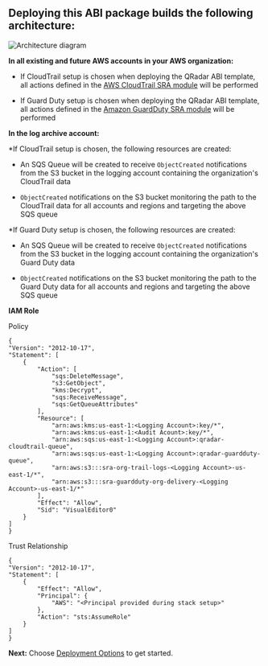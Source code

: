 

## Deploying this ABI package builds the following architecture:

![Architecture diagram](/images/architecture.png)

**In all existing and future AWS accounts in your AWS organization:**


* If CloudTrail setup is chosen when deploying the QRadar ABI template, all actions defined in the  [AWS CloudTrail SRA module](https://github.com/aws-samples/aws-security-reference-architecture-examples/tree/main/aws_sra_examples/solutions/cloudtrail/cloudtrail_org) will be performed

* If Guard Duty setup is chosen when deploying the QRadar ABI template, all actions defined in the [Amazon GuardDuty SRA module](https://github.com/aws-samples/aws-security-reference-architecture-examples/tree/main/aws_sra_examples/solutions/guardduty/guardduty_org) will be performed

  
**In the log archive account:**

*If CloudTrail setup is chosen, the following resources are created:

* An SQS Queue will be created to receive `ObjectCreated` notifications from the S3 bucket in the logging account containing the organization's CloudTrail data

* `ObjectCreated` notifications on the S3 bucket monitoring the path to the CloudTrail data for all accounts and regions and targeting the above SQS queue

*If Guard Duty setup is chosen, the following resources are created:

* An SQS Queue will be created to receive `ObjectCreated` notifications from the S3 bucket in the logging account containing the organization's Guard Duty data

* `ObjectCreated` notifications on the S3 bucket monitoring the path to the Guard Duty data for all accounts and regions and targeting the above SQS queue


**IAM Role**

Policy

    {
    "Version": "2012-10-17",
    "Statement": [
        {
            "Action": [
                "sqs:DeleteMessage",
                "s3:GetObject",
                "kms:Decrypt",
                "sqs:ReceiveMessage",
                "sqs:GetQueueAttributes"
            ],
            "Resource": [
                "arn:aws:kms:us-east-1:<Logging Account>:key/*",
                "arn:aws:kms:us-east-1:<Audit Acount>:key/*",
                "arn:aws:sqs:us-east-1:<Logging Account>:qradar-cloudtrail-queue",
                "arn:aws:sqs:us-east-1:<Logging Account>:qradar-guardduty-queue",
                "arn:aws:s3:::sra-org-trail-logs-<Logging Account>-us-east-1/*",
                "arn:aws:s3:::sra-guardduty-org-delivery-<Logging Account>-us-east-1/*"
            ],
            "Effect": "Allow",
            "Sid": "VisualEditor0"
        }
    ]
    }

Trust Relationship

    {
    "Version": "2012-10-17",
    "Statement": [
        {
            "Effect": "Allow",
            "Principal": {
                "AWS": "<Principal provided during stack setup>"
            },
            "Action": "sts:AssumeRole"
        }
    ]
    }

  

  

**Next:** Choose [Deployment Options](/deployment-options/index.html) to get started.